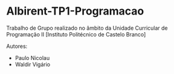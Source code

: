 # Albirent-TP1-Programacao
Trabalho de Grupo realizado no âmbito da Unidade Curricular de Programação II 
[Instituto Politécnico de Castelo Branco]

Autores:
* Paulo Nicolau
* Waldir Vigário
